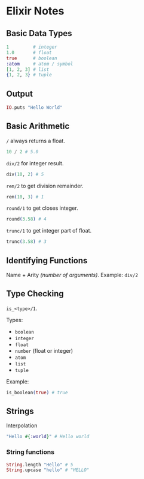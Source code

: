 # Elixir Notes

## Basic Data Types
```elixir
1         # integer
1.0       # float
true      # boolean
:atom     # atom / symbol
[1, 2, 3] # list
{1, 2, 3} # tuple
```
## Output

```elixir
IO.puts "Hello World"
```

## Basic Arithmetic

`/` always returns a float.
```elixir
10 / 2 # 5.0
```

`div/2` for integer result.
```elixir
div(10, 2) # 5
```

`rem/2` to get division remainder.
```elixir
rem(10, 3) # 1
```

`round/1` to get closes integer.
```elixir
round(3.58) # 4
```

`trunc/1` to get integer part of float.
```elixir
trunc(3.58) # 3
```

## Identifying Functions

Name + Arity *(number of arguments)*. Example: `div/2`

## Type Checking

`is_<type>/1`.

Types:
- `boolean`
- `integer`
- `float`
- `number` (float or integer)
- `atom`
- `list`
- `tuple`

Example:
```elixir
is_boolean(true) # true
```

## Strings

Interpolation
```elixir
"Hello #{:world}" # Hello world
```

### String functions

```elixir
String.length "Hello" # 5
String.upcase "hello" # "HELLO"
```
